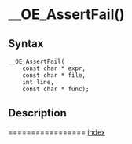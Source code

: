 # __OE_AssertFail()



## Syntax

    __OE_AssertFail(
        const char * expr,
        const char * file,
        int line,
        const char * func);
## Description 

=================
[index](index.md)

